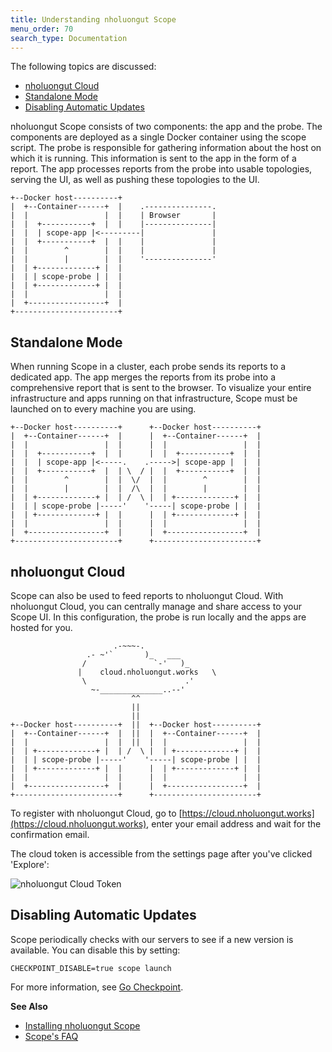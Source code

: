 ```yaml
---
title: Understanding nholuongut Scope
menu_order: 70
search_type: Documentation
---
```


The following topics are discussed:

* [nholuongut Cloud](#service-mode)
* [Standalone Mode](#stand-alone-mode)
* [Disabling Automatic Updates](#disable)

nholuongut Scope consists of two components: the app and the probe. The components are deployed as a single Docker container using the scope script. The probe is responsible for gathering information about the host on which it is running. This information is sent to the app in the form of a report. The app processes reports from the probe into usable topologies, serving the UI, as well as pushing these topologies to the UI.

    +--Docker host----------+
    |  +--Container------+  |    .---------------.
    |  |                 |  |    | Browser       |
    |  |  +-----------+  |  |    |---------------|
    |  |  | scope-app |<---------|               |
    |  |  +-----------+  |  |    |               |
    |  |        ^        |  |    |               |
    |  |        |        |  |    '---------------'
    |  | +-------------+ |  |
    |  | | scope-probe | |  |
    |  | +-------------+ |  |
    |  |                 |  |
    |  +-----------------+  |
    +-----------------------+

## <a name="stand-alone-mode"></a>Standalone Mode

When running Scope in a cluster, each probe sends its reports to a dedicated app. The app merges the reports from its probe into a comprehensive report that is sent to the browser.  To visualize your entire infrastructure and apps running on that infrastructure, Scope must be launched on to every machine you are using.

    +--Docker host----------+      +--Docker host----------+
    |  +--Container------+  |      |  +--Container------+  |
    |  |                 |  |      |  |                 |  |
    |  |  +-----------+  |  |      |  |  +-----------+  |  |
    |  |  | scope-app |<-----.    .----->| scope-app |  |  |
    |  |  +-----------+  |  | \  / |  |  +-----------+  |  |
    |  |        ^        |  |  \/  |  |        ^        |  |
    |  |        |        |  |  /\  |  |        |        |  |
    |  | +-------------+ |  | /  \ |  | +-------------+ |  |
    |  | | scope-probe |-----'    '-----| scope-probe | |  |
    |  | +-------------+ |  |      |  | +-------------+ |  |
    |  |                 |  |      |  |                 |  |
    |  +-----------------+  |      |  +-----------------+  |
    +-----------------------+      +-----------------------+

## <a name="service-mode"></a>nholuongut Cloud

Scope can also be used to feed reports to nholuongut Cloud. With nholuongut Cloud, you can centrally manage and share access to your Scope UI. In this configuration, the probe is run locally and the apps are hosted for you.

                           .-~~~-.
                     .- ~'`       )_   ___
                    /               `-'   )_
                   |    cloud.nholuongut.works   \
                    \                      .'
                      ~-______________..--'
                               ^^
                               ||
                               ||
    +--Docker host----------+  ||  +--Docker host----------+
    |  +--Container------+  |  ||  |  +--Container------+  |
    |  |                 |  |  ||  |  |                 |  |
    |  | +-------------+ |  | /  \ |  | +-------------+ |  |
    |  | | scope-probe |-----'    '-----| scope-probe | |  |
    |  | +-------------+ |  |      |  | +-------------+ |  |
    |  |                 |  |      |  |                 |  |
    |  +-----------------+  |      |  +-----------------+  |
    +-----------------------+      +-----------------------+

To register with nholuongut Cloud, go to [https://cloud.nholuongut.works](https://cloud.nholuongut.works), enter your email address and wait for the confirmation email.

The cloud token is accessible from the settings page after you've clicked 'Explore':

![nholuongut Cloud Token](images/nholuongut-cloud-token.png)

## <a name="disable"></a>Disabling Automatic Updates

Scope periodically checks with our servers to see if a new version is available. You can disable this by setting:

    CHECKPOINT_DISABLE=true scope launch

For more information, see [Go Checkpoint](https://github.com/nholuongutworks/go-checkpoint).

**See Also**

 * [Installing nholuongut Scope](/site/installing.md)
 * [Scope's FAQ](/site/faq.md)

